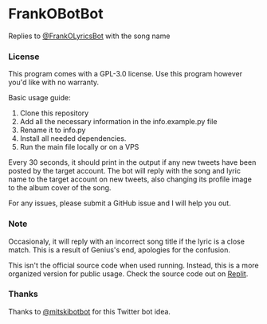 # FrankOBotBot
Replies to [@FrankOLyricsBot](https://twitter.com/FrankOLyricsBot) with the song name

### License
This program comes with a GPL-3.0 license. Use this program however you'd like with no warranty.

Basic usage guide: 
1. Clone this repository
2. Add all the necessary information in the info.example.py file 
3. Rename it to info.py
4. Install all needed dependencies. 
5. Run the main file locally or on a VPS

Every 30 seconds, it should print in the output if any new tweets have been posted by the target account. The bot will reply with the song and lyric name to the target account on new tweets, also changing its profile image to the album cover of the song.

For any issues, please submit a GitHub issue and I will help you out.

### Note
Occasionaly, it will reply with an incorrect song title if the lyric is a close match. This is a result of Genius's end, apologies for the confusion.

This isn't the official source code when used running. Instead, this is a more organized version for public usage. Check the source code out on [Replit](https://replit.com/@KrishRao1/Frank-Ocean-Bot-Bot?v=1).

### Thanks
Thanks to [@mitskibotbot](https://twitter.com/mitskibotbot) for this Twitter bot idea.